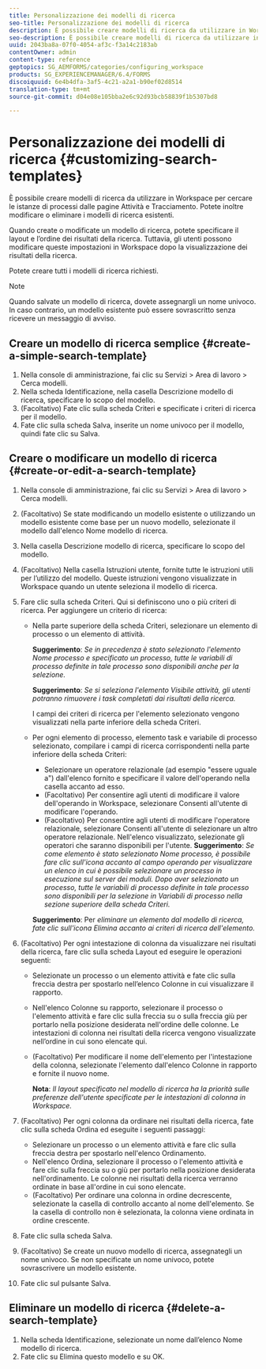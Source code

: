 ```yaml
---
title: Personalizzazione dei modelli di ricerca
seo-title: Personalizzazione dei modelli di ricerca
description: È possibile creare modelli di ricerca da utilizzare in Workspace per cercare le istanze di processi dalle pagine Attività e Tracciamento. Potete inoltre modificare o eliminare i modelli di ricerca esistenti.
seo-description: È possibile creare modelli di ricerca da utilizzare in Workspace per cercare le istanze di processi dalle pagine Attività e Tracciamento. Potete inoltre modificare o eliminare i modelli di ricerca esistenti.
uuid: 2043ba8a-07f0-4054-af3c-f3a14c2183ab
contentOwner: admin
content-type: reference
geptopics: SG_AEMFORMS/categories/configuring_workspace
products: SG_EXPERIENCEMANAGER/6.4/FORMS
discoiquuid: 6e4b4dfa-3af5-4c21-a2a1-b90ef02d8514
translation-type: tm+mt
source-git-commit: d04e08e105bba2e6c92d93bcb58839f1b5307bd8

---
```



# Personalizzazione dei modelli di ricerca {#customizing-search-templates}

È possibile creare modelli di ricerca da utilizzare in Workspace per cercare le istanze di processi dalle pagine Attività e Tracciamento. Potete inoltre modificare o eliminare i modelli di ricerca esistenti.

Quando create o modificate un modello di ricerca, potete specificare il layout e l’ordine dei risultati della ricerca. Tuttavia, gli utenti possono modificare queste impostazioni in Workspace dopo la visualizzazione dei risultati della ricerca.

Potete creare tutti i modelli di ricerca richiesti.

>[!NOTE]
>
>Quando salvate un modello di ricerca, dovete assegnargli un nome univoco. In caso contrario, un modello esistente può essere sovrascritto senza ricevere un messaggio di avviso.

## Creare un modello di ricerca semplice {#create-a-simple-search-template}

1. Nella console di amministrazione, fai clic su Servizi > Area di lavoro > Cerca modelli.
1. Nella scheda Identificazione, nella casella Descrizione modello di ricerca, specificare lo scopo del modello.
1. (Facoltativo) Fate clic sulla scheda Criteri e specificate i criteri di ricerca per il modello.
1. Fate clic sulla scheda Salva, inserite un nome univoco per il modello, quindi fate clic su Salva.

## Creare o modificare un modello di ricerca {#create-or-edit-a-search-template}

1. Nella console di amministrazione, fai clic su Servizi > Area di lavoro > Cerca modelli.
1. (Facoltativo) Se state modificando un modello esistente o utilizzando un modello esistente come base per un nuovo modello, selezionate il modello dall&#39;elenco Nome modello di ricerca.
1. Nella casella Descrizione modello di ricerca, specificare lo scopo del modello.
1. (Facoltativo) Nella casella Istruzioni utente, fornite tutte le istruzioni utili per l’utilizzo del modello. Queste istruzioni vengono visualizzate in Workspace quando un utente seleziona il modello di ricerca.
1. Fare clic sulla scheda Criteri. Qui si definiscono uno o più criteri di ricerca. Per aggiungere un criterio di ricerca:

   * Nella parte superiore della scheda Criteri, selezionare un elemento di processo o un elemento di attività.

      **Suggerimento**: *Se in precedenza è stato selezionato l&#39;elemento Nome processo e specificato un processo, tutte le variabili di processo definite in tale processo sono disponibili anche per la selezione.*

      **Suggerimento**: *Se si seleziona l&#39;elemento Visibile attività, gli utenti potranno rimuovere i task completati dai risultati della ricerca.*

      I campi dei criteri di ricerca per l&#39;elemento selezionato vengono visualizzati nella parte inferiore della scheda Criteri.

   * Per ogni elemento di processo, elemento task e variabile di processo selezionato, compilare i campi di ricerca corrispondenti nella parte inferiore della scheda Criteri:

      * Selezionare un operatore relazionale (ad esempio &quot;essere uguale a&quot;) dall&#39;elenco fornito e specificare il valore dell&#39;operando nella casella accanto ad esso.
      * (Facoltativo) Per consentire agli utenti di modificare il valore dell&#39;operando in Workspace, selezionare Consenti all&#39;utente di modificare l&#39;operando.
      * (Facoltativo) Per consentire agli utenti di modificare l&#39;operatore relazionale, selezionare Consenti all&#39;utente di selezionare un altro operatore relazionale. Nell&#39;elenco visualizzato, selezionate gli operatori che saranno disponibili per l&#39;utente.
      **Suggerimento**: *Se come elemento è stato selezionato Nome processo, è possibile fare clic sull&#39;icona accanto al campo operando per visualizzare un elenco in cui è possibile selezionare un processo in esecuzione sul server dei moduli. Dopo aver selezionato un processo, tutte le variabili di processo definite in tale processo sono disponibili per la selezione in Variabili di processo nella sezione superiore della scheda Criteri.*

      **Suggerimento**: Per *eliminare un elemento dal modello di ricerca, fate clic sull&#39;icona Elimina accanto ai criteri di ricerca dell&#39;elemento.*


1. (Facoltativo) Per ogni intestazione di colonna da visualizzare nei risultati della ricerca, fare clic sulla scheda Layout ed eseguire le operazioni seguenti:

   * Selezionate un processo o un elemento attività e fate clic sulla freccia destra per spostarlo nell’elenco Colonne in cui visualizzare il rapporto.
   * Nell&#39;elenco Colonne su rapporto, selezionare il processo o l&#39;elemento attività e fare clic sulla freccia su o sulla freccia giù per portarlo nella posizione desiderata nell&#39;ordine delle colonne. Le intestazioni di colonna nei risultati della ricerca vengono visualizzate nell’ordine in cui sono elencate qui.
   * (Facoltativo) Per modificare il nome dell&#39;elemento per l&#39;intestazione della colonna, selezionate l&#39;elemento dall&#39;elenco Colonne in rapporto e fornite il nuovo nome.

      **Nota**: *Il layout specificato nel modello di ricerca ha la priorità sulle preferenze dell&#39;utente specificate per le intestazioni di colonna in Workspace.*

1. (Facoltativo) Per ogni colonna da ordinare nei risultati della ricerca, fate clic sulla scheda Ordina ed eseguite i seguenti passaggi:

   * Selezionare un processo o un elemento attività e fare clic sulla freccia destra per spostarlo nell&#39;elenco Ordinamento.
   * Nell&#39;elenco Ordina, selezionare il processo o l&#39;elemento attività e fare clic sulla freccia su o giù per portarlo nella posizione desiderata nell&#39;ordinamento. Le colonne nei risultati della ricerca verranno ordinate in base all&#39;ordine in cui sono elencate.
   * (Facoltativo) Per ordinare una colonna in ordine decrescente, selezionate la casella di controllo accanto al nome dell&#39;elemento. Se la casella di controllo non è selezionata, la colonna viene ordinata in ordine crescente.

1. Fate clic sulla scheda Salva.
1. (Facoltativo) Se create un nuovo modello di ricerca, assegnategli un nome univoco. Se non specificate un nome univoco, potete sovrascrivere un modello esistente.
1. Fate clic sul pulsante Salva.

## Eliminare un modello di ricerca {#delete-a-search-template}

1. Nella scheda Identificazione, selezionate un nome dall’elenco Nome modello di ricerca.
1. Fate clic su Elimina questo modello e su OK.

